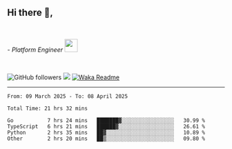 <h2>Hi there  👋,</h2> </br>

<p><em>- Platform Engineer <img src="https://media.giphy.com/media/WUlplcMpOCEmTGBtBW/giphy.gif" width="30"> 
</em></p></br>


<!--[![Linkedin: prandogabriel](https://img.shields.io/badge/-prandogabriel-blue?style=flat-square&logo=Linkedin&logoColor=white&link=https://www.linkedin.com/in/prandogabriel/)](https://www.linkedin.com/in/prandogabriel)-->
![GitHub followers](https://img.shields.io/github/followers/prandogabriel?label=Follow&style=social)
![](https://visitor-badge.glitch.me/badge?page_id=prandogabriel.prandogabriel)
[![Waka Readme](https://github.com/prandogabriel/prandogabriel/actions/workflows/update-stats.yml.yml/badge.svg)](https://github.com/prandogabriel/prandogabriel/actions/workflows/update-stats.yml.yml)

---

<!--START_SECTION:waka-->

```golang
From: 09 March 2025 - To: 08 April 2025

Total Time: 21 hrs 32 mins

Go           7 hrs 24 mins   ███████▓░░░░░░░░░░░░░░░░░   30.99 %
TypeScript   6 hrs 21 mins   ██████▓░░░░░░░░░░░░░░░░░░   26.61 %
Python       2 hrs 35 mins   ██▓░░░░░░░░░░░░░░░░░░░░░░   10.89 %
Other        2 hrs 20 mins   ██▒░░░░░░░░░░░░░░░░░░░░░░   09.80 %
```

<!--END_SECTION:waka-->
